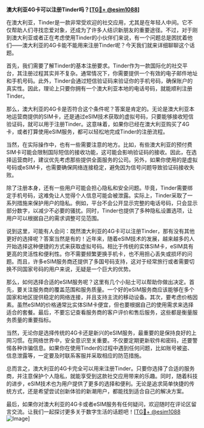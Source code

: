 **澳大利亚4G卡可以注册Tinder吗？[[TG💪+ @esim1088](https://t.me/s/esim1088)]**

在澳大利亚，Tinder是一款非常受欢迎的社交应用，尤其是在年轻人中间。它不仅帮助人们寻找恋爱对象，还成为了许多人结识新朋友的重要途径。不过，对于刚到澳大利亚或者正在考虑使用Tinder的小伙伴们来说，有一个问题总是困扰着他们——澳大利亚的4G卡能不能用来注册Tinder呢？今天我们就来详细聊聊这个话题。

首先，我们需要了解Tinder的基本注册要求。Tinder作为一款国际化的社交平台，其注册过程其实并不复杂。通常情况下，你需要提供一个有效的电子邮件地址和手机号码。此外，Tinder会通过短信验证码来验证你的手机号码，确保账户的真实性。因此，理论上只要你拥有一个澳大利亚本地的电话号码，就能顺利注册Tinder。

那么，澳大利亚的4G卡是否符合这个条件呢？答案是肯定的。无论是澳大利亚本地运营商提供的SIM卡，还是通过eSIM技术获取的虚拟号码，只要能够接收短信验证码，就可以用于注册Tinder。这意味着，如果你已经在澳大利亚购买了4G卡，或者打算使用eSIM服务，都可以轻松地完成Tinder的注册流程。

当然，在实际操作中，也有一些需要注意的地方。比如，有些澳大利亚的预付费SIM卡可能会限制国际短信的接收功能，这可能会影响验证码的接收。因此，在选择运营商时，建议优先考虑那些提供全面服务的公司。另外，如果你使用的是虚拟号码或eSIM卡，也需要确保网络连接稳定，避免因为信号问题导致验证码接收失败。

除了注册本身，还有一些用户可能会担心隐私和安全问题。毕竟，Tinder需要绑定手机号码，这难免让人觉得个人信息可能会被泄露。实际上，Tinder采取了一系列措施来保护用户的隐私。例如，平台不会公开显示完整的电话号码，只会显示部分数字，以减少不必要的骚扰。同时，Tinder也提供了多种隐私设置选项，让用户可以根据自己的需求调整可见范围。

说到这里，可能有人会问：既然澳大利亚的4G卡可以注册Tinder，那有没有其他更好的选择呢？答案当然是有的！近年来，随着eSIM技术的发展，越来越多的人开始选择这种便捷的方式来获取虚拟号码。相比于传统的实体SIM卡，eSIM具有更高的灵活性和便利性。你不需要频繁更换手机卡，也不用担心丢失或损坏的问题。而且，许多eSIM服务商还提供了多国号码支持，这对于经常旅行或者需要切换不同国家号码的用户来说，无疑是一个巨大的优势。

那么，如何选择合适的eSIM服务呢？这里有几个小贴士可以帮助你做出决定。首先，要关注服务商的覆盖范围和服务质量。一个好的eSIM服务商应该能够在多个国家和地区提供稳定的网络连接，并且支持主流的移动设备。其次，要考虑价格因素。虽然eSIM的价格通常比实体SIM卡便宜，但也要根据自己的使用需求来选择适合的套餐。最后，不要忘记查看服务商的客户评价和售后服务，这些都是衡量服务质量的重要指标。

当然，无论你是选择传统的4G卡还是新兴的eSIM服务，最重要的是保持良好的上网习惯。在网络世界中，安全意识至关重要。不仅要定期更新软件和密码，还要警惕各种诈骗信息。如果你在使用Tinder的过程中遇到任何问题，比如账号被盗、信息泄露等，一定要及时联系客服并采取相应的防范措施。

总而言之，澳大利亚的4G卡完全可以用来注册Tinder。只要你选择了合适的服务商，并注意保护个人隐私，就能享受到这款社交应用带来的乐趣。同时，随着科技的进步，eSIM技术也为用户提供了更多的选择和便利。无论是追求简单快捷的传统方式，还是希望尝试创新体验的新潮用户，都能找到适合自己的解决方案。

最后，如果你对澳大利亚的4G卡或者eSIM服务有任何疑问，欢迎随时在评论区留言交流。让我们一起探讨更多关于数字生活的话题吧！[[TG💪+ @esim1088](https://t.me/s/esim1088) ![Image](https://i.postimg.cc/4NQfJmqS/Snipaste-2025-05-13-00-14-12.png)]